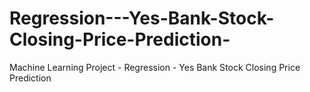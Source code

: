 # Regression---Yes-Bank-Stock-Closing-Price-Prediction-
Machine Learning Project - Regression - Yes Bank Stock Closing Price Prediction 
